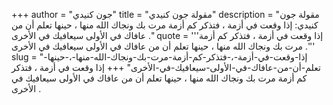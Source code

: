 +++
author = "جون كنيدي"
title = "مقولة جون كنيدي"
description = "مقولة جون كنيدي: إذا وقعت في أزمة ، فتذكر كم أزمة مرت بك ونجاك الله منها ، حينها تعلم أن من عافاك في الأولى سيعافيك في الأخرى ."
quote = '''إذا وقعت في أزمة ، فتذكر كم أزمة مرت بك ونجاك الله منها ، حينها تعلم أن من عافاك في الأولى سيعافيك في الأخرى .'''
slug = "إذا-وقعت-في-أزمة-،-فتذكر-كم-أزمة-مرت-بك-ونجاك-الله-منها-،-حينها-تعلم-أن-من-عافاك-في-الأولى-سيعافيك-في-الأخرى"
+++
إذا وقعت في أزمة ، فتذكر كم أزمة مرت بك ونجاك الله منها ، حينها تعلم أن من عافاك في الأولى سيعافيك في الأخرى .
